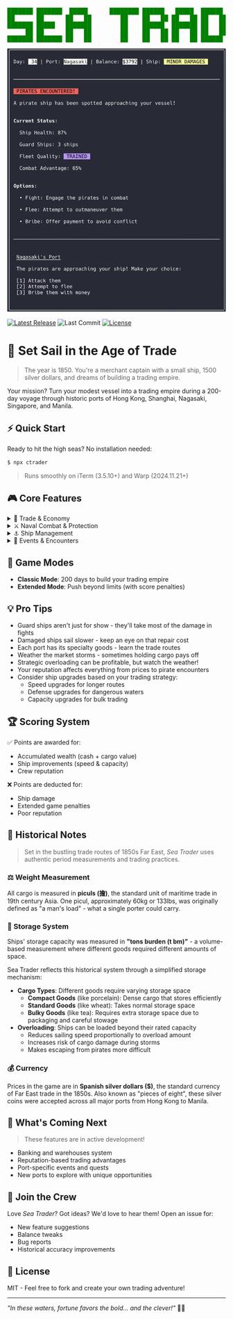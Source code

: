 <pre style="color:green;background:transparent">
███████ ███████  █████      ████████ ██████   █████  ██████  ███████ ██████  
██      ██      ██   ██        ██    ██   ██ ██   ██ ██   ██ ██      ██   ██ 
███████ █████   ███████        ██    ██████  ███████ ██   ██ █████   ██████  
     ██ ██      ██   ██        ██    ██   ██ ██   ██ ██   ██ ██      ██   ██ 
███████ ███████ ██   ██        ██    ██   ██ ██   ██ ██████  ███████ ██   ██ 
</pre>

<img src="./screenshot.png" alt="Screenshot of the game in Warp terminal" />

<br />

[![Latest Release](https://img.shields.io/github/v/release/zyishai/sea-trader?include_prereleases&style=flat&color=4A4E69&labelColor=22223B)](https://github.com/zyishai/sea-trader/releases)
![Last Commit](https://img.shields.io/github/last-commit/zyishai/sea-trader?style=flat&color=4A4E69&labelColor=22223B)
[![License](https://img.shields.io/github/license/zyishai/sea-trader?style=flat&color=4A4E69&labelColor=22223B)](https://github.com/zyishai/sea-trader/blob/main/LICENSE)

# 🚢 Set Sail in the Age of Trade
> The year is 1850. You're a merchant captain with a small ship, 1500 silver dollars, and dreams of building a trading empire.

Your mission? Turn your modest vessel into a trading empire during a 200-day voyage through historic ports of Hong Kong, Shanghai, Nagasaki, Singapore, and Manila.

## ⚡ Quick Start
Ready to hit the high seas? No installation needed:
```bash
$ npx ctrader
```
> Runs smoothly on iTerm (3.5.10+) and Warp (2024.11.21+)

<!-- [IMAGE: GIF showing quick gameplay loop - sailing, trading, encountering events] -->

## 🎮 Core Features

<details>
<summary>🌊 Trade & Economy</summary>

- Dynamic market system with realistic price fluctuations
- Strategic trading between 5 major Asian ports
- Port specialization and local production
- Three levels of market intelligence
- Merchant tips based on crew reputation
- Risk vs reward decisions with cargo space management
- Historically accurate cargo overloading mechanics
</details>

<details>
<summary>⚔️ Naval Combat & Protection</summary>

- Hire and manage your guard fleet
- Real-time damage distribution between your ship and guards
- Strategic fleet maintenance decisions
- Intense pirate encounters with multiple outcomes
</details>

<details>
<summary>⚓ Ship Management</summary>

- Historically accurate sailing speeds (8-20 knots)
- Strategic overloading decisions with risk/reward tradeoffs
- Critical decisions about repairs and upgrades
- Weather and damage affect your travel time
- Three upgrade types: Speed, Defense, and Capacity
</details>

<details>
<summary>🎲 Events & Encounters</summary>

- No two voyages are the same
- Random events that scale with your wealth
- Dynamic weather conditions
- Trade regulations that can make or break your fortune
- Mysterious islands with valuable cargo
</details>

## 🎯 Game Modes
- **Classic Mode**: 200 days to build your trading empire
- **Extended Mode**: Push beyond limits (with score penalties)

## 💡 Pro Tips
- Guard ships aren't just for show - they'll take most of the damage in fights
- Damaged ships sail slower - keep an eye on that repair cost
- Each port has its specialty goods - learn the trade routes
- Weather the market storms - sometimes holding cargo pays off
- Strategic overloading can be profitable, but watch the weather!
- Your reputation affects everything from prices to pirate encounters
- Consider ship upgrades based on your trading strategy:
     - Speed upgrades for longer routes
     - Defense upgrades for dangerous waters
     - Capacity upgrades for bulk trading

## 🏆 Scoring System
✅ Points are awarded for:  
- Accumulated wealth (cash + cargo value)
- Ship improvements (speed & capacity)
- Crew reputation

❌ Points are deducted for:
- Ship damage
- Extended game penalties
- Poor reputation

<!-- [IMAGE: Screenshot of end-game achievements with player's trading empire stats] -->

## 📜 Historical Notes
> Set in the bustling trade routes of 1850s Far East, *Sea Trader* uses authentic
period measurements and trading practices.

### ⚖️ Weight Measurement
All cargo is measured in **piculs (擔)**, the standard unit of maritime trade in 19th century Asia. One picul, approximately 60kg or 133lbs, was originally defined as "a man's load" - what a single porter could carry.

### 🚢 Storage System
Ships' storage capacity was measured in **"tons burden (t bm)"** - a volume-based measurement where different goods required different amounts of space.  

Sea Trader reflects this historical system through a simplified storage mechanism:  
- **Cargo Types**: Different goods require varying storage space
     - **Compact Goods** (like porcelain): Dense cargo that stores efficiently
     - **Standard Goods** (like wheat): Takes normal storage space
     - **Bulky Goods** (like tea): Requires extra storage space due to packaging and careful stowage
- **Overloading**: Ships can be loaded beyond their rated capacity
     - Reduces sailing speed proportionally to overload amount
     - Increases risk of cargo damage during storms
     - Makes escaping from pirates more difficult

### 💰 Currency
Prices in the game are in **Spanish silver dollars ($)**, the standard currency of Far East trade in the 1850s. Also known as "pieces of eight", these silver coins were accepted across all major ports from Hong Kong to Manila.

## 🚀 What's Coming Next
> These features are in active development!

- Banking and warehouses system
- Reputation-based trading advantages
- Port-specific events and quests
- New ports to explore with unique opportunities


## 🤝 Join the Crew
Love *Sea Trader*? Got ideas? We'd love to hear them! Open an issue for:
- New feature suggestions
- Balance tweaks
- Bug reports
- Historical accuracy improvements

## 📜 License
MIT - Feel free to fork and create your own trading adventure!

---
*"In these waters, fortune favors the bold... and the clever!"* 🏴‍☠️
